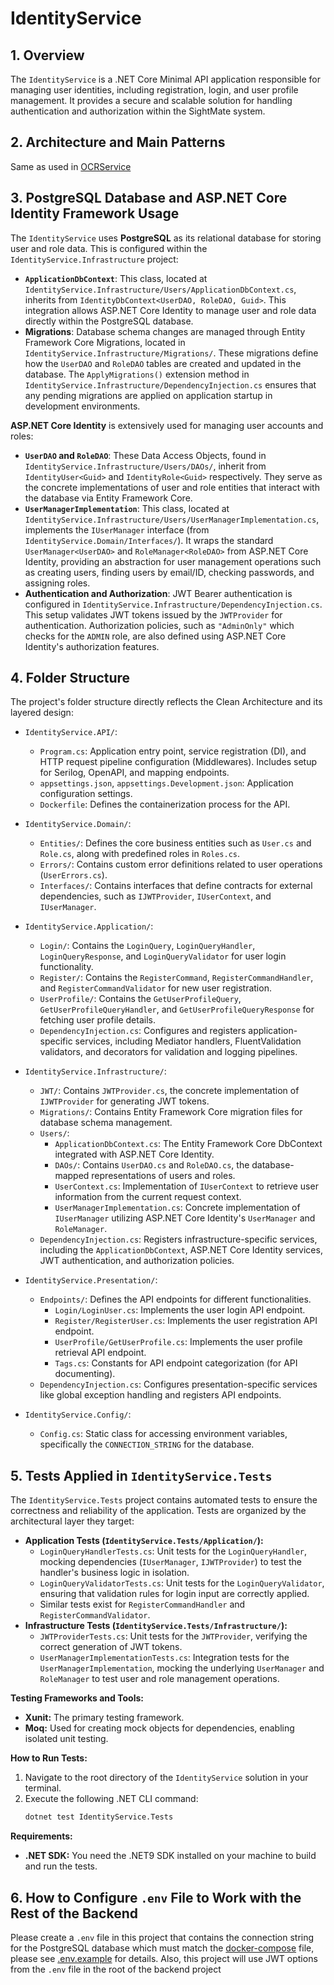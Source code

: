 # IdentityService

## 1. Overview

The `IdentityService` is a .NET Core Minimal API application responsible for managing user identities, including registration, login, and user profile management. It provides a secure and scalable solution for handling authentication and authorization within the SightMate system.

## 2. Architecture and Main Patterns
Same as used in [OCRService](../OCRService/README.md)

## 3. PostgreSQL Database and ASP.NET Core Identity Framework Usage

The `IdentityService` uses **PostgreSQL** as its relational database for storing user and role data. This is configured within the `IdentityService.Infrastructure` project:

*   **`ApplicationDbContext`**: This class, located at `IdentityService.Infrastructure/Users/ApplicationDbContext.cs`, inherits from `IdentityDbContext<UserDAO, RoleDAO, Guid>`. This integration allows ASP.NET Core Identity to manage user and role data directly within the PostgreSQL database.
*   **Migrations**: Database schema changes are managed through Entity Framework Core Migrations, located in `IdentityService.Infrastructure/Migrations/`. These migrations define how the `UserDAO` and `RoleDAO` tables are created and updated in the database. The `ApplyMigrations()` extension method in `IdentityService.Infrastructure/DependencyInjection.cs` ensures that any pending migrations are applied on application startup in development environments.

**ASP.NET Core Identity** is extensively used for managing user accounts and roles:

*   **`UserDAO` and `RoleDAO`**: These Data Access Objects, found in `IdentityService.Infrastructure/Users/DAOs/`, inherit from `IdentityUser<Guid>` and `IdentityRole<Guid>` respectively. They serve as the concrete implementations of user and role entities that interact with the database via Entity Framework Core.
*   **`UserManagerImplementation`**: This class, located at `IdentityService.Infrastructure/Users/UserManagerImplementation.cs`, implements the `IUserManager` interface (from `IdentityService.Domain/Interfaces/`). It wraps the standard `UserManager<UserDAO>` and `RoleManager<RoleDAO>` from ASP.NET Core Identity, providing an abstraction for user management operations such as creating users, finding users by email/ID, checking passwords, and assigning roles.
*   **Authentication and Authorization**: JWT Bearer authentication is configured in `IdentityService.Infrastructure/DependencyInjection.cs`. This setup validates JWT tokens issued by the `JWTProvider` for authentication. Authorization policies, such as `"AdminOnly"` which checks for the `ADMIN` role, are also defined using ASP.NET Core Identity's authorization features.

## 4. Folder Structure

The project's folder structure directly reflects the Clean Architecture and its layered design:

*   `IdentityService.API/`:
    *   `Program.cs`: Application entry point, service registration (DI), and HTTP request pipeline configuration (Middlewares). Includes setup for Serilog, OpenAPI, and mapping endpoints.
    *   `appsettings.json`, `appsettings.Development.json`: Application configuration settings.
    *   `Dockerfile`: Defines the containerization process for the API.

*   `IdentityService.Domain/`:
    *   `Entities/`: Defines the core business entities such as `User.cs` and `Role.cs`, along with predefined roles in `Roles.cs`.
    *   `Errors/`: Contains custom error definitions related to user operations (`UserErrors.cs`).
    *   `Interfaces/`: Contains interfaces that define contracts for external dependencies, such as `IJWTProvider`, `IUserContext`, and `IUserManager`.    

*   `IdentityService.Application/`:
    *   `Login/`: Contains the `LoginQuery`, `LoginQueryHandler`, `LoginQueryResponse`, and `LoginQueryValidator` for user login functionality.
    *   `Register/`: Contains the `RegisterCommand`, `RegisterCommandHandler`, and `RegisterCommandValidator` for new user registration.
    *   `UserProfile/`: Contains the `GetUserProfileQuery`, `GetUserProfileQueryHandler`, and `GetUserProfileQueryResponse` for fetching user profile details.
    *   `DependencyInjection.cs`: Configures and registers application-specific services, including Mediator handlers, FluentValidation validators, and decorators for validation and logging pipelines.

*   `IdentityService.Infrastructure/`:
    *   `JWT/`: Contains `JWTProvider.cs`, the concrete implementation of `IJWTProvider` for generating JWT tokens.
    *   `Migrations/`: Contains Entity Framework Core migration files for database schema management.
    *   `Users/`:
        *   `ApplicationDbContext.cs`: The Entity Framework Core DbContext integrated with ASP.NET Core Identity.
        *   `DAOs/`: Contains `UserDAO.cs` and `RoleDAO.cs`, the database-mapped representations of users and roles.
        *   `UserContext.cs`: Implementation of `IUserContext` to retrieve user information from the current request context.
        *   `UserManagerImplementation.cs`: Concrete implementation of `IUserManager` utilizing ASP.NET Core Identity's `UserManager` and `RoleManager`.
    *   `DependencyInjection.cs`: Registers infrastructure-specific services, including the `ApplicationDbContext`, ASP.NET Core Identity services, JWT authentication, and authorization policies.

*   `IdentityService.Presentation/`:
    *   `Endpoints/`: Defines the API endpoints for different functionalities.
        *   `Login/LoginUser.cs`: Implements the user login API endpoint.
        *   `Register/RegisterUser.cs`: Implements the user registration API endpoint.
        *   `UserProfile/GetUserProfile.cs`: Implements the user profile retrieval API endpoint.
        *   `Tags.cs`: Constants for API endpoint categorization (for API documenting).
    *   `DependencyInjection.cs`: Configures presentation-specific services like global exception handling and registers API endpoints.

*   `IdentityService.Config/`:
    *   `Config.cs`: Static class for accessing environment variables, specifically the `CONNECTION_STRING` for the database.

## 5. Tests Applied in `IdentityService.Tests`

The `IdentityService.Tests` project contains automated tests to ensure the correctness and reliability of the application. Tests are organized by the architectural layer they target:

*   **Application Tests (`IdentityService.Tests/Application/`):**
    *   `LoginQueryHandlerTests.cs`: Unit tests for the `LoginQueryHandler`, mocking dependencies (`IUserManager`, `IJWTProvider`) to test the handler's business logic in isolation.
    *   `LoginQueryValidatorTests.cs`: Unit tests for the `LoginQueryValidator`, ensuring that validation rules for login input are correctly applied.
    *   Similar tests exist for `RegisterCommandHandler` and `RegisterCommandValidator`.
*   **Infrastructure Tests (`IdentityService.Tests/Infrastructure/`):**
    *   `JWTProviderTests.cs`: Unit tests for the `JWTProvider`, verifying the correct generation of JWT tokens.
    *   `UserManagerImplementationTests.cs`: Integration tests for the `UserManagerImplementation`, mocking the underlying `UserManager` and `RoleManager` to test user and role management operations.

**Testing Frameworks and Tools:**
*   **Xunit:** The primary testing framework.
*   **Moq:** Used for creating mock objects for dependencies, enabling isolated unit testing.

**How to Run Tests:**
1.  Navigate to the root directory of the `IdentityService` solution in your terminal.
2.  Execute the following .NET CLI command:
    ```bash
    dotnet test IdentityService.Tests
    ```
**Requirements:**
*   **.NET SDK:** You need the .NET9 SDK installed on your machine to build and run the tests.

## 6. How to Configure `.env` File to Work with the Rest of the Backend

Please create a `.env` file in this project that contains the connection string for the PostgreSQL database which must match the [docker-compose](../docker-compose.yml) file, please see [.env.example](./.env.example) for details. Also, this project will use JWT options from the `.env` file in the root of the backend project
